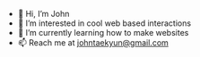 - 👋 Hi, I’m John
- 👀 I’m interested in cool web based interactions
- 🌱 I’m currently learning how to make websites
- 📫 Reach me at johntaekyun@gmail.com

<!---
jtaeky/jtaeky is a ✨ special ✨ repository because its `README.md` (this file) appears on your GitHub profile.
You can click the Preview link to take a look at your changes.
--->
